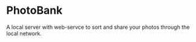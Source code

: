 # PhotoBank
A local server with web-servce to sort and share your photos through the local network.
